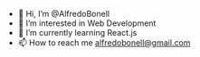 - 👋 Hi, I’m @AlfredoBonell
- 👀 I’m interested in Web Development
- 🌱 I’m currently learning React.js
- 📫 How to reach me alfredobonell@gmail.com

<!---
AlfredoBonell/AlfredoBonell is a ✨ special ✨ repository because its `README.md` (this file) appears on your GitHub profile.
You can click the Preview link to take a look at your changes.
--->

